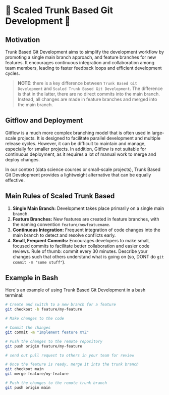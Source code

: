 # 🌳 Scaled Trunk Based Git Development 🌳

## Motivation

Trunk Based Git Development aims to simplify the development workflow by promoting a single main branch approach, and feature branches for new features. It encourages continuous integration and collaboration among team members, leading to faster feedback loops and efficient development cycles.

> **NOTE**: there is a key difference between `Trunk Based Git Development` and `Scaled Trunk Based Git Development`. The difference is that in the latter, there are no direct commits into the main branch. Instead, all changes are made in feature branches and merged into the main branch.

## Gitflow and Deployment

Gitflow is a much more complex branching model that is often used in large-scale projects. It is designed to facilitate parallel development and multiple release cycles. However, it can be difficult to maintain and manage, especially for smaller projects. In addition, Gitflow is not suitable for continuous deployment, as it requires a lot of manual work to merge and deploy changes.

In our context (data science courses or small-scale projects), Trunk Based Git Development provides a lightweight alternative that can be equally effective.

## Main Rules of Scaled Trunk Based

1. **Single Main Branch:** Development takes place primarily on a single main branch.
1. **Feature Branches:** New features are created in feature branches, with the naming convention `feature/newfeatuename`.
1. **Continuous Integration:** Frequent integration of code changes into the main branch to detect and resolve conflicts early.
1. **Small, Frequent Commits:** Encourages developers to make small, focused commits to facilitate better collaboration and easier code reviews. Rule of thumb: commit every 30 minutes. Describe your changes such that others understand what is going on (so, DONT do `git commit -m "some stuff"`).

## Example in Bash

Here's an example of using Trunk Based Git Development in a bash terminal:

```bash
# Create and switch to a new branch for a feature
git checkout -b feature/my-feature

# Make changes to the code

# Commit the changes
git commit -m "Implement feature XYZ"

# Push the changes to the remote repository
git push origin feature/my-feature

# send out pull request to others in your team for review

# Once the feature is ready, merge it into the trunk branch
git checkout main
git merge feature/my-feature

# Push the changes to the remote trunk branch
git push origin main
```
